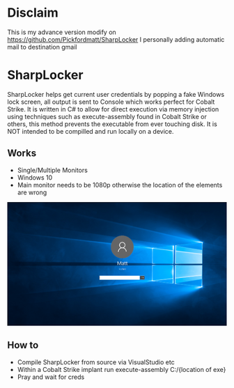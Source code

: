 # Disclaim
This is my advance version modify on https://github.com/Pickfordmatt/SharpLocker
I personally adding automatic mail to destination gmail

# SharpLocker

SharpLocker helps get current user credentials by popping a fake Windows lock screen, all output is sent to Console which works perfect for Cobalt Strike. It is written in C# to allow for direct execution via memory injection using techniques such as execute-assembly found in Cobalt Strike or others, this method prevents the executable from ever touching disk. It is NOT intended to be compilled and run locally on a device. 

## Works
* Single/Multiple Monitors
* Windows 10
* Main monitor needs to be 1080p otherwise the location of the elements are wrong

![Working SharpLocker](https://github.com/Pickfordmatt/SharpLocker/blob/master/sharplocker.png?raw=true)

## How to
* Compile SharpLocker from source via VisualStudio etc
* Within a Cobalt Strike implant run execute-assembly C:/{location of exe}
* Pray and wait for creds
